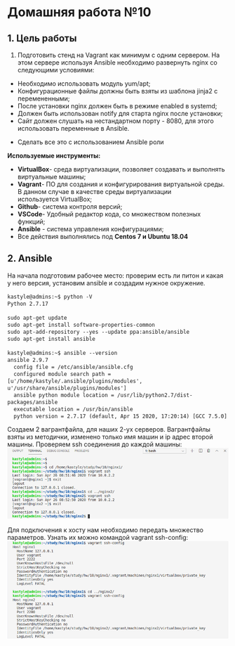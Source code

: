 # **Домашняя работа №10**

## **1. Цель работы**

1. Подготовить стенд на Vagrant как минимум с одним сервером. На этом сервере используя Ansible необходимо развернуть nginx со следующими условиями:
- Необходимо использовать модуль yum/apt;
- Конфигурационные файлы должны быть взяты из шаблона jinja2 с перемененными;
- После установки nginx должен быть в режиме enabled в systemd;
- Должен быть использован notify для старта nginx после установки;
- Cайт должен слушать на нестандартном порту - 8080, для этого использовать переменные в Ansible.
* Сделать все это с использованием Ansible роли

**Используемые инструменты:**

- **VirtualBox**- среда виртуализации, позволяет создавать и выполнять виртуальные машины;
- **Vagrant**- ПО для создания и конфигурирования виртуальной среды. В данном случае в качестве среды виртуализации используется VirtualBox;
- **Github**- система контроля версий;
- **VSCode**- Удобный редактор кода, со множеством полезных функций;
- **Ansible** - система управления конфигурациями;
- Все действия выполнялись под **Centos 7 и Ubuntu 18.04**

## **2. Ansible**

На начала подготовим рабочее место: проверим есть ли питон и какая у него версия, установим ansible и создадим нужное окружение.
```
kastyle@admins:~$ python -V
Python 2.7.17

sudo apt-get update
sudo apt-get install software-properties-common
sudo apt-add-repository --yes --update ppa:ansible/ansible
sudo apt-get install ansible

kastyle@admins:~$ ansible --version
ansible 2.9.7
  config file = /etc/ansible/ansible.cfg
  configured module search path = [u'/home/kastyle/.ansible/plugins/modules', u'/usr/share/ansible/plugins/modules']
  ansible python module location = /usr/lib/python2.7/dist-packages/ansible
  executable location = /usr/bin/ansible
  python version = 2.7.17 (default, Apr 15 2020, 17:20:14) [GCC 7.5.0]
  ```
  Создаем 2 вагрантфайла, для наших 2-ух серверов. Вагрантфайлы взяты из методички, изменено только имя машин и ip адрес второй машины. Проверяем ssh соединения до каждой машины:
![ ](https://github.com/kastyle/otus/raw/master/HW10/screenshots/s2020-04-26%2012-05-35.png)

Для подключения к хосту нам необходимо передать множество параметров. Узнать их можно командой vagrant ssh-config:
![](https://github.com/kastyle/otus/raw/master/HW10/screenshots/s2.png)
